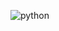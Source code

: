![python](https://user-images.githubusercontent.com/114474881/223459912-6d548dfa-9ff4-4b84-b816-ca8f14ded3d4.jpg)
